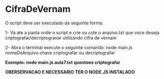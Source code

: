 # CifraDeVernam
O script deve ser executado da seguinte forma:

1- Va ate a pasta onde o script e crie ou cole o arquivo.txt que voce deseja criptografar/decriptogravar utilizando cifra de vernam

2- Abra o terminal execute o seguinte comando: node main.js nomeDoArquivo chave criptografar ou decriptografar

**Exemplo: node main.js aula7.txt questoes criptografar**

**OBERSERVACAO E NECESSARIO TER O NODE.JS INSTALADO**
